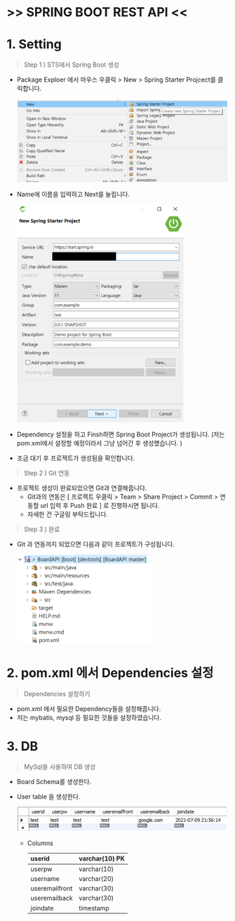# >>  SPRING BOOT REST API << 



# 1. Setting

> Step 1 ) STS에서 Spring Boot 생성

- Package Exploer 에서 마우스 우클릭 > New > Spring Starter Projcect를 클릭합니다.

  ![1](/img/1.png)

- Name에 이름을 입력하고 Next를 눌립니다.

  <img src="/img/2.png" alt="2" style="zoom:80%;" />

- Dependency 설정을 하고 Finsh하면 Spring Boot Project가 생성됩니다.
  (저는 pom.xml에서 설정할 예정이라서 그냥 넘어간 후 생성헀습니다. )

- 조금 대기 후 프로젝트가 생성됨을 확인합니다.

> Step 2 ) Git 연동

- 프로젝트 생성이 완료되었으면 Git과 연결해줍니다.
  - Git과의 연동은 [ 프로젝트 우클릭 > Team > Share Project > Commit > 연동할 url 입력 후 Push 완료 ] 로 진행하시면 됩니다.
  - 자세한 건 구글링 부탁드립니다.

> Step 3 ) 완료

- Git 과 연동까지 되었으면 다음과 같이 프로젝트가 구성됩니다.

  ![3](/img/3.png)



# 2. pom.xml 에서 Dependencies 설정

> Dependencies 설정하기

- pom.xml 에서 필요한 Dependency들을 설정해줍니다.
- 저는 mybatis, mysql 등 필요한 것들을 설정하였습니다.



# 3. DB

> MySql을 사용하여 DB 생성

- Board Schema를 생성한다.

- User table 을 생성한다.

  <img src="/img/4.png" alt="4"  />

  - Columns

    | **userid**     | varchar(10) PK |
    | -------------- | :------------- |
    | userpw         | varchar(10)    |
    | username       | varchar(20)    |
    | useremailfront | varchar(30)    |
    | useremailback  | varchar(30)    |
    | joindate       | timestamp      |

